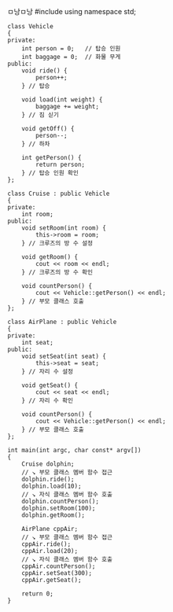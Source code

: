ㅁ낭ㅁ낭
    #include <iostream>
    using namespace std;
    
    class Vehicle
    {
    private:
        int person = 0;   // 탑승 인원
        int baggage = 0;  // 화물 무게
    public:
        void ride() {
            person++;
        } // 탑승
    
        void load(int weight) {
            baggage += weight;
        } // 짐 싣기
    
        void getOff() {
            person--;
        } // 하차
    
        int getPerson() {
            return person;
        } // 탑승 인원 확인
    };
    
    class Cruise : public Vehicle
    {
    private:
        int room;
    public:
        void setRoom(int room) {
            this->room = room;
        } // 크루즈의 방 수 설정
    
        void getRoom() {
            cout << room << endl;
        } // 크루즈의 방 수 확인
    
        void countPerson() {
            cout << Vehicle::getPerson() << endl;
        } // 부모 클래스 호출
    };
    
    class AirPlane : public Vehicle
    {
    private:
        int seat;
    public:
        void setSeat(int seat) {
            this->seat = seat;
        } // 자리 수 설정
    
        void getSeat() {
            cout << seat << endl;
        } // 자리 수 확인
    
        void countPerson() {
            cout << Vehicle::getPerson() << endl;
        } // 부모 클래스 호출
    };
    
    int main(int argc, char const* argv[])
    {
        Cruise dolphin;
        // ↘ 부모 클래스 멤버 함수 접근
        dolphin.ride();
        dolphin.load(10);
        // ↘ 자식 클래스 멤버 함수 호출
        dolphin.countPerson();
        dolphin.setRoom(100);
        dolphin.getRoom();
    
        AirPlane cppAir;
        // ↘ 부모 클래스 멤버 함수 접근
        cppAir.ride();
        cppAir.load(20);
        // ↘ 자식 클래스 멤버 함수 호출
        cppAir.countPerson();
        cppAir.setSeat(300);
        cppAir.getSeat();
    
        return 0;
    }
